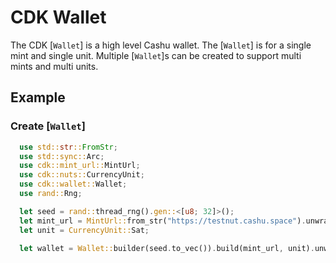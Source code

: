 # CDK Wallet

The CDK [`Wallet`] is a high level Cashu wallet. The [`Wallet`] is for a single mint and single unit. Multiple [`Wallet`]s can be created to support multi mints and multi units.


## Example

### Create [`Wallet`]
```rust
  use std::str::FromStr;
  use std::sync::Arc;
  use cdk::mint_url::MintUrl;
  use cdk::nuts::CurrencyUnit;
  use cdk::wallet::Wallet;
  use rand::Rng;

  let seed = rand::thread_rng().gen::<[u8; 32]>();
  let mint_url = MintUrl::from_str("https://testnut.cashu.space").unwrap();
  let unit = CurrencyUnit::Sat;

  let wallet = Wallet::builder(seed.to_vec()).build(mint_url, unit).unwrap();
```
